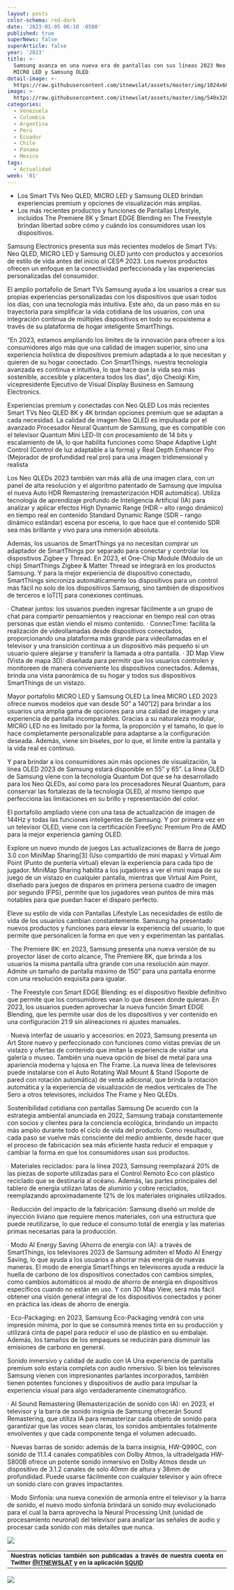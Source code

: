 ```yaml
---
layout: posts
color-schema: red-dark
date: '2023-01-05 06:10 -0500'
published: true
superNews: false
superArticle: false
year: '2023'
title: >-
  Samsung avanza en una nueva era de pantallas con sus líneas 2023 Neo QLED,
  MICRO LED y Samsung OLED
detail-image: >-
  https://raw.githubusercontent.com/itnewslat/assets/master/img/1024x680/sala-samsung-g.jpg
image: >-
  https://raw.githubusercontent.com/itnewslat/assets/master/img/540x320/sala-samsung-p.jpg
categories:
  - Venezuela
  - Colombia
  - Argentina
  - Perú
  - Ecuador
  - Chile
  - Panama
  - Mexico
tags:
  - Actualidad
week: '01'
---
```

- Los Smart TVs Neo QLED, MICRO LED y Samsung OLED brindan experiencias premium y opciones de visualización más amplias.
- Los más recientes productos y funciones de Pantallas Lifestyle, incluidos The Premiere 8K y Smart EDGE Blending en The Freestyle brindan libertad sobre cómo y cuándo los consumidores usan los dispositivos.

Samsung Electronics presenta sus más recientes modelos de Smart TVs: Neo QLED, MICRO LED y Samsung OLED junto con productos y accesorios de estilo de vida antes del inicio al CES® 2023. Los nuevos productos ofrecen un enfoque en la conectividad perfeccionada y las experiencias personalizadas del consumidor.
 
El amplio portafolio de Smart TVs Samsung ayuda a los usuarios a crear sus propias experiencias personalizadas con los dispositivos que usan todos los días, con una tecnología más intuitiva. Este año, da un paso más en su trayectoria para simplificar la vida cotidiana de los usuarios, con una integración continua de múltiples dispositivos en todo su ecosistema a través de su plataforma de hogar inteligente SmartThings.
 
“En 2023, estamos ampliando los límites de la innovación para ofrecer a los consumidores algo más que una calidad de imagen superior, sino una experiencia holística de dispositivos premium adaptada a lo que necesitan y quieren de su hogar conectado. Con SmartThings, nuestra tecnología avanzada es continua e intuitiva, lo que hace que la vida sea más sostenible, accesible y placentera todos los días”, dijo Cheolgi Kim, vicepresidente Ejecutivo de Visual Display Business en Samsung Electronics.
 
 

Experiencias premium y conectadas con Neo QLED
Los más recientes Smart TVs Neo QLED 8K y 4K brindan opciones premium que se adaptan a cada necesidad. La calidad de imagen Neo QLED es impulsada por el avanzado Procesador Neural Quantum de Samsung, que es compatible con el televisor Quantum Mini LED-lit con procesamiento de 14 bits y escalamiento de IA, lo que habilita funciones como Shape Adaptive Light Control (Control de luz adaptable a la forma) y Real Depth Enhancer Pro (Mejorador de profundidad real pro) para una imagen tridimensional y realista
 
Los Neo QLEDs 2023 también van más allá de una imagen clara, con un panel de alta resolución y el algoritmo patentado de Samsung que impulsa el nueva Auto HDR Remastering (remasterización HDR automática). Utiliza tecnología de aprendizaje profundo de Inteligencia Artificial (IA) para analizar y aplicar efectos High Dynamic Range (HDR – alto rango dinámico) en tiempo real en contenido Standard Dynamic Range (SDR – rango dinámico estándar) escena por escena, lo que hace que el contenido SDR sea más brillante y vivo para una inmersión absoluta.
 
Además, los usuarios de SmartThings ya no necesitan comprar un adaptador de SmartThings por separado para conectar y controlar los dispositivos Zigbee y Thread. En 2023, el One-Chip Module (Módulo de un chip) SmartThings Zigbee & Matter Thread se integrará en los productos Samsung. Y para la mejor experiencia de dispositivo conectado, SmartThings sincroniza automáticamente los dispositivos para un control más fácil no solo de los dispositivos Samsung, sino también de dispositivos de terceros e IoT[1] para conexiones continuas.
 
·       Chatear juntos: los usuarios pueden ingresar fácilmente a un grupo de chat para compartir pensamientos y reaccionar en tiempo real con otras personas que están viendo el mismo contenido.
·       ConnecTime: facilita la realización de videollamadas desde dispositivos conectados, proporcionando una plataforma más grande para videollamadas en el televisor y una transición continua a un dispositivo más pequeño si un usuario quiere alejarse y transferir la llamada a otra pantalla.
·       3D Map View (Vista de mapa 3D): diseñada para permitir que los usuarios controlen y monitoreen de manera conveniente los dispositivos conectados. Además, brinda una vista panorámica de su hogar y todos sus dispositivos SmartThings de un vistazo.
 
 

 
Mayor portafolio MICRO LED y Samsung OLED
La línea MICRO LED 2023 ofrece nuevos modelos que van desde 50” a 140”[2] para brindar a los usuarios una amplia gama de opciones para una calidad de imagen y una experiencia de pantalla incomparables. Gracias a su naturaleza modular, MICRO LED no es limitado por la forma, la proporción y el tamaño, lo que lo hace completamente personalizable para adaptarse a la configuración deseada. Además, viene sin biseles, por lo que, el límite entre la pantalla y la vida real es continuo.
 
Y para brindar a los consumidores aún más opciones de visualización, la línea OLED 2023 de Samsung estará disponible en 55” y 65”. La línea OLED de Samsung viene con la tecnología Quantum Dot que se ha desarrollado para los Neo QLEDs, así como para los procesadores Neural Quantum, para conservar las fortalezas de la tecnología OLED, al mismo tiempo que perfecciona las limitaciones en su brillo y representación del color.
 
El portafolio ampliado viene con una tasa de actualización de imagen de 144Hz y todas las funciones inteligentes de Samsung. Y por primera vez en un televisor OLED, viene con la certificación FreeSync Premium Pro de AMD para la mejor experiencia gaming OLED.
 
Explore un nuevo mundo de juegos
Las actualizaciones de Barra de juego 3.0 con MiniMap Sharing[3] (Uso compartido de mini mapas) y Virtual Aim Point (Punto de puntería virtual) elevan la experiencia para cada tipo de jugador. MiniMap Sharing habilita a los jugadores a ver el mini mapa de su juego de un vistazo en cualquier pantalla, mientras que Virtual Aim Point, diseñado para juegos de disparos en primera persona cuadro de imagen por segundo (FPS), permite que los jugadores vean puntos de mira más notables para que puedan hacer el disparo perfecto.
 
Eleve su estilo de vida con Pantallas Lifestyle
Las necesidades de estilo de vida de los usuarios cambian constantemente. Samsung ha presentado nuevos productos y funciones para elevar la experiencia del usuario, lo que permite que personalicen la forma en que ven y experimentan las pantallas.
 
·       The Premiere 8K: en 2023, Samsung presenta una nueva versión de su proyector láser de corto alcance, The Premiere 8K, que brinda a los usuarios la misma pantalla ultra grande con una resolución aún mayor. Admite un tamaño de pantalla máximo de 150” para una pantalla enorme con una resolución exquisita para igualar.
 
·       The Freestyle con Smart EDGE Blending: es el dispositivo flexible definitivo que permite que los consumidores vean lo que deseen donde quieran. En 2023, los usuarios pueden aprovechar la nueva función Smart EDGE Blending, que les permite usar dos de los dispositivos y ver contenido en una configuración 21:9 sin alineaciones ni ajustes manuales.
 
·       Nueva interfaz de usuario y accesorios: en 2023, Samsung presenta un Art Store nuevo y perfeccionado con funciones como vistas previas de un vistazo y ofertas de contenido que imitan la experiencia de visitar una galería o museo. También una nueva opción de bisel de metal para una apariencia moderna y lujosa en The Frame. La nueva línea de televisores puede instalarse con el Auto Rotating Wall Mount & Stand (Soporte de pared con rotación automática) de venta adicional, que brinda la rotación automática y la experiencia de visualización de medios verticales de The Sero a otros televisores, incluidos The Frame y Neo QLEDs.
 
Sostenibilidad cotidiana con pantallas Samsung
De acuerdo con la estrategia ambiental anunciada en 2022, Samsung trabaja constantemente con socios y clientes para la conciencia ecológica, brindando un impacto más amplio durante todo el ciclo de vida del producto. Como resultado, cada paso se vuelve más consciente del medio ambiente, desde hacer que el proceso de fabricación sea más eficiente hasta reducir el empaque y cambiar la forma en que los consumidores usan sus productos.
 
·       Materiales reciclados: para la línea 2023, Samsung reemplazará 20% de las piezas de soporte utilizadas para el Control Remoto Eco con plástico reciclado que se destinaría al océano. Además, las partes principales del tablero de energía utilizan latas de aluminio y cobre reciclados, reemplazando aproximadamente 12% de los materiales originales utilizados.
 
·       Reducción del impacto de la fabricación: Samsung diseñó un molde de inyección liviano que requiere menos materiales, con una estructura que puede reutilizarse, lo que reduce el consumo total de energía y las materias primas necesarias para la producción.
 
·       Modo AI Energy Saving (Ahorro de energía con IA): a través de SmartThings, los televisores 2023 de Samsung admiten el Modo AI Energy Saving, lo que ayuda a los usuarios a ahorrar más energía de nuevas maneras. El modo de energía SmartThings en televisores ayuda a reducir la huella de carbono de los dispositivos conectados con cambios simples, como cambios automáticos al modo de ahorro de energía en dispositivos específicos cuando no están en uso. Y con 3D Map View, será más fácil obtener una visión general integral de los dispositivos conectados y poner en práctica las ideas de ahorro de energía.
 
·       Eco-Packaging: en 2023, Samsung Eco-Packaging vendrá con una impresión mínima, por lo que se consumirá menos tinta en su producción y utilizará cinta de papel para reducir el uso de plástico en su embalaje. Además, los tamaños de los empaques se reducirán para disminuir las emisiones de carbono en general.
 

 
Sonido inmersivo y calidad de audio con IA
Una experiencia de pantalla premium solo estaría completa con audio nmersivo. Si bien los televisores Samsung vienen con impresionantes parlantes incorporados, también tienen potentes funciones y dispositivos de audio para impulsar la experiencia visual para algo verdaderamente cinematográfico.
 
·       AI Sound Remastering (Remasterización de sonido con IA): en 2023, el televisor y la barra de sonido insignia de Samsung ofrecerán Sound Remastering, que utiliza IA para remasterizar cada objeto de sonido para garantizar que las voces sean claras, los sonidos ambientales totalmente envolventes y que cada componente tenga el volumen adecuado.
 
·       Nuevas barras de sonido: además de la barra insignia, HW-Q990C, con sonido de 11.1.4 canales compatibles con Dolby Atmos, la ultradelgada HW-S800B ofrece un potente sonido inmersivo en Dolby Atmos desde un dispositivo de 3.1.2 canales de solo 40mm de altura y 38mm de profundidad. Puede usarse fácilmente con cualquier televisor y aún ofrece un sonido claro con graves impactantes.
 
·       Modo Sinfonía: una nueva conexión de armonía entre el televisor y la barra de sonido, el nuevo modo sinfonía brindará un sonido muy evolucionado para el cual la barra aprovecha la Neural Processing Unit (unidad de procesamiento neuronal) del televisor para analizar las señales de audio y procesar cada sonido con más detalles que nunca.

![](https://raw.githubusercontent.com/itnewslat/assets/master/img/540x320/sala-samsung-p.jpg)

<table style="height: 42px;" width="569">
<tbody>
<tr>
<td style="text-align: justify;"><sub><strong>Nuestras noticias también son publicadas a través de nuestra cuenta en Twitter <a href="https://twitter.com/itnewslat?lang=es">@ITNEWSLAT</a> y en la aplicación <a href="https://squidapp.co/en/">SQUID</a></strong></sub></td>
</tr>
</tbody>
</table>

<img src="https://tracker.metricool.com/c3po.jpg?hash=56f88a41e39ab42c063cc51676587a04"/>